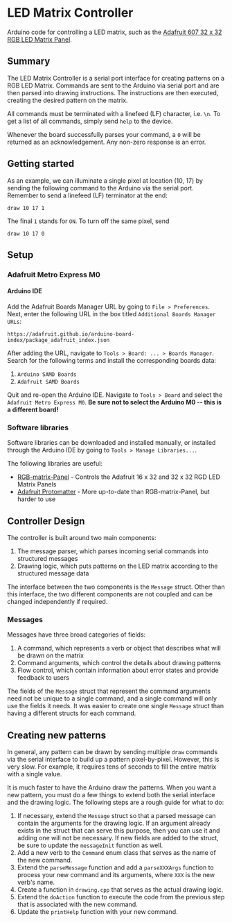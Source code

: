 # LED Matrix Controller

Arduino code for controlling a LED matrix, such as the [Adafruit 607 32 x 32 RGB LED Matrix Panel](https://www.adafruit.com/product/607).

## Summary

The LED Matrix Controller is a serial port interface for creating patterns on a RGB LED Matrix. Commands are sent to the Arduino via serial port and are then parsed into drawing instructions. The instructions are then executed, creating the desired pattern on the matrix.

All commands must be terminated with a linefeed (LF) character, i.e. `\n`. To get a list of all commands, simply send `help` to the device.

Whenever the board successfully parses your command, a `0` will be returned as an acknowledgement. Any non-zero response is an error.

## Getting started

As an example, we can illuminate a single pixel at location (10, 17) by sending the following command to the Arduino via the serial port. Remember to send a linefeed (LF) terminator at the end:

```console
draw 10 17 1
```

The final `1` stands for `ON`. To turn off the same pixel, send

```console
draw 10 17 0
```

## Setup

### Adafruit Metro Express M0

#### Arduino IDE

Add the Adafruit Boards Manager URL by going to `File > Preferences`. Next, enter the following URL in the box titled `Additional Boards Manager URLs`: 

```
https://adafruit.github.io/arduino-board-index/package_adafruit_index.json
```

After adding the URL, navigate to `Tools > Board: ... > Boards Manager`. Search for the following terms and install the corresponding boards data:

1. `Arduino SAMD Boards`
2. `Adafruit SAMD Boards`

Quit and re-open the Arduino IDE. Navigate to `Tools > Board` and select the `Adafruit Metro Express M0`. **Be sure not to select the Arduino M0 -- this is a different board!**

### Software libraries

Software libraries can be downloaded and installed manually, or installed through the Arduino IDE by going to `Tools > Manage Libraries...`.

The following libraries are useful:

- [RGB-matrix-Panel](https://github.com/adafruit/RGB-matrix-Panel) - Controls the Adafruit 16 x 32 and 32 x 32 RGD LED Matrix Panels
- [Adafruit Protomatter](https://github.com/adafruit/Adafruit_Protomatter) - More up-to-date than RGB-matrix-Panel, but harder to use

## Controller Design

The controller is built around two main components:

1. The message parser, which parses incoming serial commands into structured messages
2. Drawing logic, which puts patterns on the LED matrix according to the structured message data

The interface between the two components is the `Message` struct. Other than this interface, the two different components are not coupled and can be changed independently if required.

### Messages

Messages have three broad categories of fields:

1. A command, which represents a verb or object that describes what will be drawn on the matrix
2. Command arguments, which control the details about drawing patterns
3. Flow control, which contain information about error states and provide feedback to users

The fields of the `Message` struct that represent the command arguments need not be unique to a single command, and a single command will only use the fields it needs. It was easier to create one single `Message` struct than having a different structs for each command.

## Creating new patterns

In general, any pattern can be drawn by sending multiple `draw` commands via the serial interface to build up a pattern pixel-by-pixel. However, this is very slow. For example, it requires tens of seconds to fill the entire matrix with a single value.

It is much faster to have the Arduino draw the patterns. When you want a new pattern, you must do a few things to extend both the serial interface and the drawing logic. The following steps are a rough guide for what to do:

1. If necessary, extend the `Message` struct so that a parsed message can contain the arguments for the drawing logic. If an argument already exists in the struct that can serve this purpose, then you can use it and adding one will not be necessary. If new fields are added to the struct, be sure to update the `messageInit` function as well.
2. Add a new verb to the `Command` enum class that serves as the name of the new command.
3. Extend the `parseMessage` function and add a `parseXXXArgs` function to process your new command and its arguments, where `XXX` is the new verb's name.
4. Create a function in `drawing.cpp` that serves as the actual drawing logic.
5. Extend the `doAction` function to execute the code from the previous step that is associated with the new command.
6. Update the `printHelp` function with your new command. 
